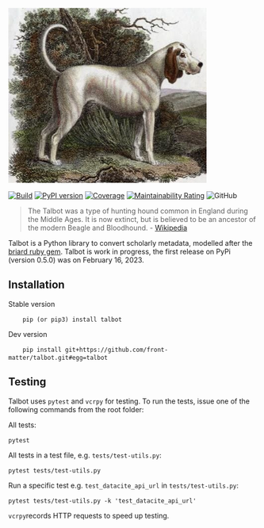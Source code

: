 ![Talbot Hound](images/talbot-extinct-hunting-dog.jpg)

[![Build](https://github.com/front-matter/talbot/actions/workflows/build.yml/badge.svg)](https://github.com/front-matter/talbot/actions/workflows/build.yml)
[![PyPI version](https://badge.fury.io/py/talbot.svg)](https://badge.fury.io/py/talbot)
[![Coverage](https://sonarcloud.io/api/project_badges/measure?project=front-matter_talbot&metric=coverage)](https://sonarcloud.io/summary/new_code?id=front-matter_talbot)
[![Maintainability Rating](https://sonarcloud.io/api/project_badges/measure?project=front-matter_talbot&metric=sqale_rating)](https://sonarcloud.io/summary/new_code?id=front-matter_talbot)
![GitHub](https://img.shields.io/github/license/front-matter/talbot?logo=MIT)

> The Talbot was a type of hunting hound common in England during the Middle Ages. It is now extinct, but is believed to be an ancestor of the modern Beagle and Bloodhound. - [Wikipedia](https://en.wikipedia.org/wiki/Talbot_(hound))

Talbot is a Python library to convert scholarly metadata, modelled after the [briard ruby gem](https://github.com/front-matter/briard). Talbot is work in progress, the first release on PyPi (version 0.5.0) was on February 16, 2023.

## Installation

Stable version
```
    pip (or pip3) install talbot
```

Dev version
```
    pip install git+https://github.com/front-matter/talbot.git#egg=talbot
```

## Testing

Talbot uses `pytest` and `vcrpy` for testing. To run the tests, issue one of the following commands from the root folder:

All tests:
```
pytest
```

All tests in a test file, e.g. `tests/test-utils.py`:
```
pytest tests/test-utils.py
```

Run a specific test e.g. `test_datacite_api_url` in `tests/test-utils.py`:
```
pytest tests/test-utils.py -k 'test_datacite_api_url'
```

`vcrpy`records HTTP requests to speed up testing. 
